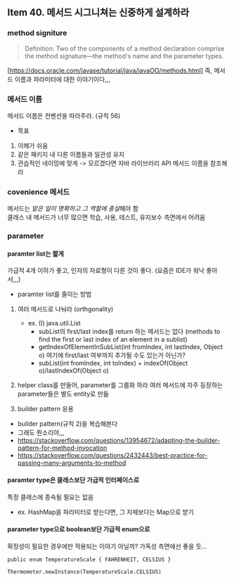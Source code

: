 ## Item 40. 메서드 시그니쳐는 신중하게 설계하라 
### method signiture
> Definition: Two of the components of a method declaration comprise the method signature—the method's name and the parameter types.

[https://docs.oracle.com/javase/tutorial/java/javaOO/methods.html]
즉, 메서드 이름과 파라미터에 대한 이야기이다,,,

### 메서드 이름
메서드 이름은 컨벤션을 따라주라. (규칙 56)
- 목표 
1. 이해가 쉬움
2. 같은 패키지 내 다른 이름들과 일관성 유지 
3. 관습적인 네이밍에 맞게 
-> 모르겠다면 자바 라이브러리 API 메서드 이름을 참조해라 

### covenience 메서드
메서드는 *맡은 일이 명확하고 그 역할에 충실*해야 함  
클래스 내 메서드가 너무 많으면 학습, 사용, 테스트, 유지보수 측면에서 어려움


### parameter 
#### paramter list는 짧게
가급적 4개 이하가 좋고, 인자의 자료형이 다른 것이 좋다. (요즘은 IDE가 워낙 좋아서,,,)
- paramter list를 줄이는 방법 

1. 여러 메서드로 나눠라 (orthgonality)
    - ex. (I) java.util.List
        - subList의 first/last index를 return 하는 메서드는 없다 (methods to find the first or last index of an element in a sublist)
        - getIndexOfElementInSubList(int fromIndex, int lastIndex, Object o) 여기에 first/last 여부까지 추가될 수도 있는거 아닌가?
        - subList(int fromIndex, int toIndex) + indexOf(Object o)/lastIndexOf(Object o)

2. helper class를 만들어, parameter를 그룹화 하라 
여러 메서드에 자주 등장하는 parameter들은 별도 entity로 만듦 

3. builder pattern 응용
- builder pattern(규칙 2)을 복습해본다 
- 그래도 뭔소리야,,,
- https://stackoverflow.com/questions/13954672/adapting-the-builder-pattern-for-method-invocation
- https://stackoverflow.com/questions/2432443/best-practice-for-passing-many-arguments-to-method

#### paramter type은 클래스보단 가급적 인터페이스로 
특정 클래스에 종속될 필요는 없음 
- ex. HashMap을 파라미터로 받는다면, 그 자체보다는 Map으로 받기 

#### parameter type으로 boolean보단 가급적 enum으로 
확장성이 필요한 경우에만 적용되는 이야기 아닐까? 가독성 측면에선 좋을 듯...
```
public enum TemperatureScale { FAHRENHEIT, CELSIUS }

Thermometer.newInstance(TemperatureScale.CELSIUS)
```
